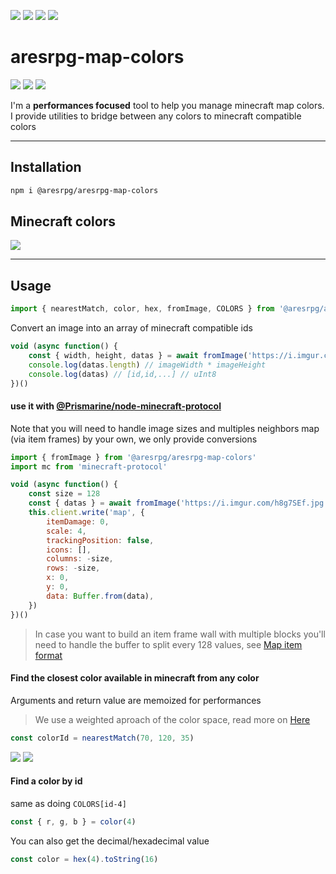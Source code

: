 ![][licence] [![][npm]][npmlink] [![][travis]][travislink] [![][depfu]][depfulink]

# aresrpg-map-colors

[![][discord]][discordlink] [![][twitter]][twitterlink] ![][mcversion]

[licence]: https://img.shields.io/github/license/AresRPG/aresrpg-map-colors.svg?style=for-the-badge
[npm]: https://img.shields.io/npm/v/@aresrpg/aresrpg-map-colors.svg?logo=npm&style=for-the-badge
[npmlink]: https://www.npmjs.com/package/@aresrpg/aresrpg-map-colors
[travis]: https://img.shields.io/travis/com/AresRPG/aresrpg-map-colors.svg?logo=travis&style=for-the-badge
[travislink]: https://travis-ci.com/AresRPG/aresrpg-map-colors
[depfu]: https://img.shields.io/depfu/AresRPG/aresrpg-map-colors.svg?style=for-the-badge
[depfulink]: https://depfu.com/repos/AresRPG/aresrpg-map-colors
[twitter]: https://img.shields.io/badge/follow-us-55acee.svg?logo=twitter&style=for-the-badge
[twitterlink]: https://twitter.com/AresRPG
[discord]: https://img.shields.io/discord/265104803531587584.svg?logo=discord&style=for-the-badge
[discordlink]: https://discord.gg/Ea6a5cn
[mcversion]: https://img.shields.io/badge/minecraft-1.12+-AB47BC.svg?style=for-the-badge

I'm a **performances focused** tool to help you manage minecraft map colors.
I provide utilities to bridge between any colors to minecraft compatible colors

---

## Installation

```sh
npm i @aresrpg/aresrpg-map-colors
```

## Minecraft colors

[![](https://i.imgur.com/Wjsg0KU.png)](https://minecraft.gamepedia.com/Map_item_format#1.12_Color_Table)

---

## Usage

```js
import { nearestMatch, color, hex, fromImage, COLORS } from '@aresrpg/aresrpg-map-colors'
```

Convert an image into an array of minecraft compatible ids

```js
void (async function() {
	const { width, height, datas } = await fromImage('https://i.imgur.com/28NLJWg.png') 
	console.log(datas.length) // imageWidth * imageHeight
	console.log(datas) // [id,id,...] // uInt8
})()
```

#### use it with [@Prismarine/node-minecraft-protocol](https://github.com/PrismarineJS/node-minecraft-protocol)

Note that you will need to handle image sizes and multiples neighbors map (via item frames) by your own, we only provide conversions

```js
import { fromImage } from '@aresrpg/aresrpg-map-colors'
import mc from 'minecraft-protocol'

void (async function() {
	const size = 128
	const { datas } = await fromImage('https://i.imgur.com/h8g7SEf.jpg')
	this.client.write('map', {
		itemDamage: 0,
		scale: 4,
		trackingPosition: false,
		icons: [],
		columns: -size,
		rows: -size,
		x: 0,
		y: 0,
		data: Buffer.from(data),
	})
})()
```

> In case you want to build an item frame wall with multiple blocks you'll need to handle the buffer to split every 128 values, see [Map item format](https://minecraft.gamepedia.com/Map_item_format)

#### Find the closest color available in minecraft from any color

Arguments and return value are memoized for performances

> We use a weighted aproach of the color space, read more on [Here](https://en.wikipedia.org/wiki/Color_difference)

```js
const colorId = nearestMatch(70, 120, 35)
```

![](https://i.imgur.com/gWAHyQl.png)
![](https://i.imgur.com/ue85juy.png)

#### Find a color by id

same as doing `COLORS[id-4]`

```js
const { r, g, b } = color(4)
```

You can also get the decimal/hexadecimal value

```js
const color = hex(4).toString(16)
```
